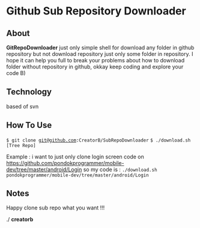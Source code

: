 # Github Sub Repository Downloader

## About

**GitRepoDownloader** just only simple shell for download any folder in github repository but not download repository just only some folder in repository. I hope it can help you full to break your problems about how to download folder without repository in github, okkay keep coding and explore your code B)

## Technology

based of svn

## How To Use

<code>$ git clone git@github.com:CreatorB/SubRepoDownloader</code>
<code>$ ./download.sh [Tree Repo]</code>

Example : 
i want to just only clone login screen code on https://github.com/pondokprogrammer/mobile-dev/tree/master/android/Login so my code is :
<code>./download.sh pondokprogrammer/mobile-dev/tree/master/android/Login</code>

## Notes

Happy clone sub repo what you want !!!

./ <b>creatorb</b>
